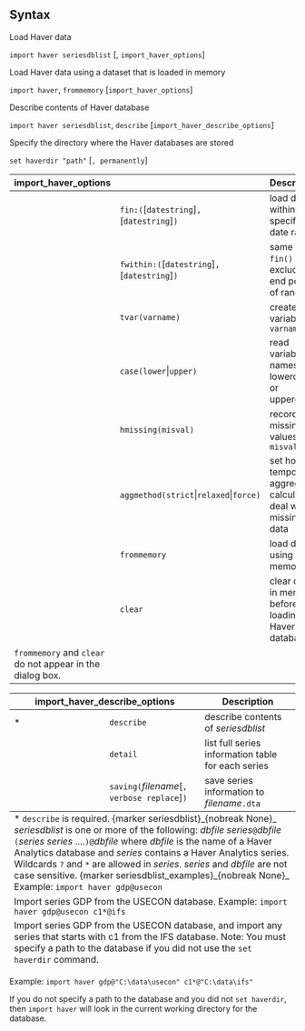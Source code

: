 ## Syntax

Load Haver data

`import haver seriesdblist` \[, `import_haver_options`\]

Load Haver data using a dataset that is loaded in memory

`import haver`, `frommemory` \[`import_haver_options`\]

Describe contents of Haver database

`import haver seriesdblist`, `describe`
\[`import_haver_describe_options`\]

Specify the directory where the Haver databases are stored

`set haverdir "path"` \[`, permanently`\]

| import\_haver\_options                                    |                                                    | Description                                                      |
|-----------------------------------------------------------|----------------------------------------------------|------------------------------------------------------------------|
|                                                           | `fin:(`\[`datestring`\]`,` \[`datestring`\]`)`     | load data within specified date range                            |
|                                                           | `fwithin:(`\[`datestring`\]`,` \[`datestring`\]`)` | same as `fin()` but exclude the end points of range              |
|                                                           | `tvar(varname)`                                    | create time variable `varname`                                   |
|                                                           | `case(lower`\|`upper)`                         | read variable names as lowercase or uppercase                    |
|                                                           | `hmissing(misval)`                                 | record missing values as `misval`                                |
|                                                           | `aggmethod(strict`\|`relaxed`\|`force)`          | set how temporal aggregation calculations deal with missing data |
|                                                           | `frommemory`                                       | load data using file in memory                                   |
|                                                           | `clear`                                            | clear data in memory before loading Haver database               |
| `frommemory` and `clear` do not appear in the dialog box. |                                                    |                                                                  |

<table id="import_haver_describe_options" class="syntab">
<colgroup>
<col style="width: 33%" />
<col style="width: 33%" />
<col style="width: 33%" />
</colgroup>
<thead>
<tr class="header">
<th colspan="2">import_haver_describe_options</th>
<th>Description</th>
</tr>
</thead>
<tbody>
<tr class="odd" style="has_footnote">
<td>*</td>
<td><code class="command" data-options="des">describe</code></td>
<td>describe contents of <var class="command">seriesdblist</var></td>
</tr>
<tr class="even">
<td class="normal"></td>
<td><code class="command" data-options="det">detail</code></td>
<td>list full series information table for each series</td>
</tr>
<tr class="odd">
<td class="normal"></td>
<td><code class="command">saving(</code><var class="command">filename</var>[<code class="command">, verbose replace</code>]<code class="command">)</code></td>
<td>save series information to <var class="command">filename</var><code class="command">.dta</code></td>
</tr>
</tbody><tfoot>
<tr class="even footnote">
<td colspan="3">* <code class="command" data-options="describe">describe</code> is required. <span data-options="seriesdblist">{marker seriesdblist}_<span>{nobreak None}_
<var class="command">seriesdblist</var> is one or more of the following: <var class="command">dbfile</var> <var class="command">series</var><code class="command">@</code><var class="command">dbfile</var> <code class="command">(</code><var class="command">series series</var> ....<code class="command">)@</code><var class="command">dbfile</var>
where <var class="command">dbfile</var> is the name of a Haver Analytics database and <var class="command">series</var> contains a Haver Analytics series. Wildcards <code class="command">?</code> and <code class="command">*</code> are allowed in <var class="command">series</var>. <var class="command">series</var> and <var class="command">dbfile</var> are not case sensitive. <span data-options="seriesdblist_examples">{marker seriesdblist_examples}_<span>{nobreak None}_
Example: <code class="command">import haver gdp@usecon</code></td>
</tr>
<tr class="odd footnote">
<td colspan="3">Import series GDP from the USECON database.
Example: <code class="command">import haver gdp@usecon c1*@ifs</code></td>
</tr>
<tr class="even footnote">
<td colspan="3">Import series GDP from the USECON database, and import any series that starts with c1 from the IFS database.
Note: You must specify a path to the database if you did not use the <code class="command">set haverdir</code> command.</td>
</tr>
</tfoot>

</table>

Example: `import haver gdp@"C:\data\usecon" c1*@"C:\data\ifs"`

If you do not specify a path to the database and you did not
`set haverdir`, then `import haver` will look in the current working
directory for the database.
